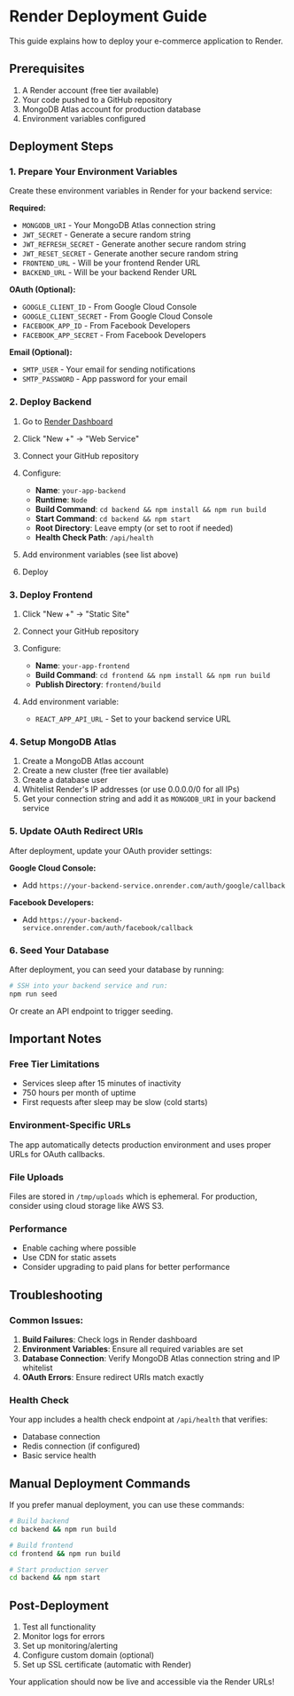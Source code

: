 # Render Deployment Guide

This guide explains how to deploy your e-commerce application to Render.

## Prerequisites

1. A Render account (free tier available)
2. Your code pushed to a GitHub repository
3. MongoDB Atlas account for production database
4. Environment variables configured

## Deployment Steps

### 1. Prepare Your Environment Variables

Create these environment variables in Render for your backend service:

**Required:**
- `MONGODB_URI` - Your MongoDB Atlas connection string
- `JWT_SECRET` - Generate a secure random string
- `JWT_REFRESH_SECRET` - Generate another secure random string  
- `JWT_RESET_SECRET` - Generate another secure random string
- `FRONTEND_URL` - Will be your frontend Render URL
- `BACKEND_URL` - Will be your backend Render URL

**OAuth (Optional):**
- `GOOGLE_CLIENT_ID` - From Google Cloud Console
- `GOOGLE_CLIENT_SECRET` - From Google Cloud Console
- `FACEBOOK_APP_ID` - From Facebook Developers
- `FACEBOOK_APP_SECRET` - From Facebook Developers

**Email (Optional):**
- `SMTP_USER` - Your email for sending notifications
- `SMTP_PASSWORD` - App password for your email

### 2. Deploy Backend

1. Go to [Render Dashboard](https://dashboard.render.com/)
2. Click "New +" → "Web Service"
3. Connect your GitHub repository
4. Configure:
   - **Name**: `your-app-backend`
   - **Runtime**: `Node`
   - **Build Command**: `cd backend && npm install && npm run build`
   - **Start Command**: `cd backend && npm start`
   - **Root Directory**: Leave empty (or set to root if needed)
   - **Health Check Path**: `/api/health`

5. Add environment variables (see list above)
6. Deploy

### 3. Deploy Frontend

1. Click "New +" → "Static Site"
2. Connect your GitHub repository  
3. Configure:
   - **Name**: `your-app-frontend`
   - **Build Command**: `cd frontend && npm install && npm run build`
   - **Publish Directory**: `frontend/build`

4. Add environment variable:
   - `REACT_APP_API_URL` - Set to your backend service URL

### 4. Setup MongoDB Atlas

1. Create a MongoDB Atlas account
2. Create a new cluster (free tier available)
3. Create a database user
4. Whitelist Render's IP addresses (or use 0.0.0.0/0 for all IPs)
5. Get your connection string and add it as `MONGODB_URI` in your backend service

### 5. Update OAuth Redirect URIs

After deployment, update your OAuth provider settings:

**Google Cloud Console:**
- Add `https://your-backend-service.onrender.com/auth/google/callback`

**Facebook Developers:**
- Add `https://your-backend-service.onrender.com/auth/facebook/callback`

### 6. Seed Your Database

After deployment, you can seed your database by running:

```bash
# SSH into your backend service and run:
npm run seed
```

Or create an API endpoint to trigger seeding.

## Important Notes

### Free Tier Limitations
- Services sleep after 15 minutes of inactivity
- 750 hours per month of uptime
- First requests after sleep may be slow (cold starts)

### Environment-Specific URLs
The app automatically detects production environment and uses proper URLs for OAuth callbacks.

### File Uploads
Files are stored in `/tmp/uploads` which is ephemeral. For production, consider using cloud storage like AWS S3.

### Performance
- Enable caching where possible
- Use CDN for static assets
- Consider upgrading to paid plans for better performance

## Troubleshooting

### Common Issues:

1. **Build Failures**: Check logs in Render dashboard
2. **Environment Variables**: Ensure all required variables are set
3. **Database Connection**: Verify MongoDB Atlas connection string and IP whitelist
4. **OAuth Errors**: Ensure redirect URIs match exactly

### Health Check
Your app includes a health check endpoint at `/api/health` that verifies:
- Database connection
- Redis connection (if configured)
- Basic service health

## Manual Deployment Commands

If you prefer manual deployment, you can use these commands:

```bash
# Build backend
cd backend && npm run build

# Build frontend  
cd frontend && npm run build

# Start production server
cd backend && npm start
```

## Post-Deployment

1. Test all functionality
2. Monitor logs for errors
3. Set up monitoring/alerting
4. Configure custom domain (optional)
5. Set up SSL certificate (automatic with Render)

Your application should now be live and accessible via the Render URLs!
